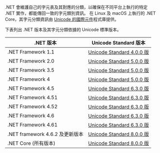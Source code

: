  .NET 會維護自己的字元表及其對應的分類，以確保在不同平台上執行的特定 .NET 實作，都能傳回一致的字元類別資訊。 在 Linux 及 macOS 上執行的 .NET Core，其字元分類資訊由 [Unicode 的國際元件](http://site.icu-project.org/)程式庫提供。
 
 下表列出 .NET 版本及其字元分類依據的 Unicode 標準版本。   
  
|.NET 版本|Unicode Standard 版本|  
|----------------------------|-------------------------------------|  
|.NET Framework 1.1|[Unicode Standard 4.0.0 版](https://www.unicode.org/versions/Unicode4.0.0/)|  
|.NET Framework 2.0|[Unicode Standard 5.0.0 版](https://www.unicode.org/versions/Unicode5.0.0)|  
|.NET Framework 3.5|[Unicode Standard 5.0.0 版](https://www.unicode.org/versions/Unicode5.0.0)|  
|.NET Framework 4|[Unicode Standard 5.0.0 版](https://www.unicode.org/versions/Unicode5.0.0)|  
|.NET Framework 4.5|[Unicode Standard 6.3.0 版](https://www.unicode.org/versions/Unicode6.3.0/)|  
|.NET Framework 4.51|[Unicode Standard 6.3.0 版](https://www.unicode.org/versions/Unicode6.3.0/)|  
|.NET Framework 4.52|[Unicode Standard 6.3.0 版](https://www.unicode.org/versions/Unicode6.3.0/)|  
|.NET Framework 4.6|[Unicode Standard 6.3.0 版](https://www.unicode.org/versions/Unicode6.3.0/)|  
|.NET Framework 4.61|[Unicode Standard 6.3.0 版](https://www.unicode.org/versions/Unicode6.3.0/)|  
|.NET framework 4.6.2 及更新版本|[Unicode Standard 8.0.0 版](https://www.unicode.org/versions/Unicode8.0.0/)|  
|.NET Core (所有版本)|[Unicode Standard 8.0.0 版](https://www.unicode.org/versions/Unicode8.0.0/)|
  
